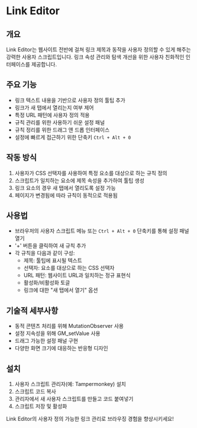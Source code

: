 # Link Editor

## 개요

Link Editor는 웹사이트 전반에 걸쳐 링크 제목과 동작을 사용자 정의할 수 있게 해주는 강력한 사용자 스크립트입니다. 링크 속성 관리와 탐색 개선을 위한 사용자 친화적인 인터페이스를 제공합니다.

## 주요 기능

- 링크 텍스트 내용을 기반으로 사용자 정의 툴팁 추가
- 링크가 새 탭에서 열리는지 여부 제어
- 특정 URL 패턴에 사용자 정의 적용
- 규칙 관리를 위한 사용하기 쉬운 설정 패널
- 규칙 정리를 위한 드래그 앤 드롭 인터페이스
- 설정에 빠르게 접근하기 위한 단축키 `Ctrl + Alt + 0`

## 작동 방식

1. 사용자가 CSS 선택자를 사용하여 특정 요소를 대상으로 하는 규칙 정의
2. 스크립트가 일치하는 요소에 제목 속성을 추가하여 툴팁 생성
3. 링크 요소의 경우 새 탭에서 열리도록 설정 가능
4. 페이지가 변경됨에 따라 규칙이 동적으로 적용됨

## 사용법

- 브라우저의 사용자 스크립트 메뉴 또는 `Ctrl + Alt + 0` 단축키를 통해 설정 패널 열기
- '+' 버튼을 클릭하여 새 규칙 추가
- 각 규칙을 다음과 같이 구성:
  - 제목: 툴팁에 표시될 텍스트
  - 선택자: 요소를 대상으로 하는 CSS 선택자
  - URL 패턴: 웹사이트 URL과 일치하는 정규 표현식
  - 활성화/비활성화 토글
  - 링크에 대한 "새 탭에서 열기" 옵션

## 기술적 세부사항

- 동적 콘텐츠 처리를 위해 MutationObserver 사용
- 설정 지속성을 위해 GM_setValue 사용
- 드래그 가능한 설정 패널 구현
- 다양한 화면 크기에 대응하는 반응형 디자인

## 설치

1. 사용자 스크립트 관리자(예: Tampermonkey) 설치
2. 스크립트 코드 복사
3. 관리자에서 새 사용자 스크립트를 만들고 코드 붙여넣기
4. 스크립트 저장 및 활성화

Link Editor의 사용자 정의 가능한 링크 관리로 브라우징 경험을 향상시키세요!
